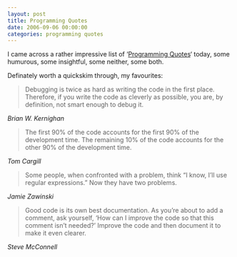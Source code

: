 ```yaml
---
layout: post
title: Programming Quotes
date: 2006-09-06 00:00:00
categories: programming quotes
---
```


I came across a rather impressive list of ‘[Programming Quotes](http://www.eskimo.com/~hottub/software/programming_quotes.html)‘ today, some humurous, some insightful, some neither, some both.

Definately worth a quickskim through, my favourites:

> Debugging is twice as hard as writing the code in the first place. Therefore, if you write the code as cleverly as possible, you are, by definition, not smart enough to debug it.

<cite>Brian W. Kernighan</cite>

> The first 90% of the code accounts for the first 90% of the development time. The remaining 10% of the code accounts for the other 90% of the development time.

<cite>Tom Cargill</cite>

> Some people, when confronted with a problem, think “I know, I’ll use regular expressions.” Now they have two problems.

<cite>Jamie Zawinski</cite>

> Good code is its own best documentation. As you’re about to add a comment, ask yourself, ‘How can I improve the code so that this comment isn’t needed?’ Improve the code and then document it to make it even clearer.

<cite>Steve McConnell</cite>
